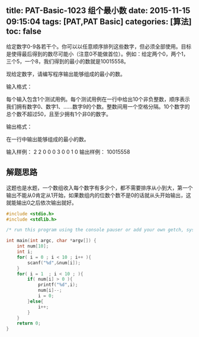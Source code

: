 title: PAT-Basic-1023 组个最小数
date: 2015-11-15 09:15:04
tags: [PAT,PAT Basic]
categories: [算法]
toc: false
---
给定数字0-9各若干个。你可以以任意顺序排列这些数字，但必须全部使用。目标是使得最后得到的数尽可能小（注意0不能做首位）。例如：给定两个0，两个1，三个5，一个8，我们得到的最小的数就是10015558。

现给定数字，请编写程序输出能够组成的最小的数。

输入格式：

每个输入包含1个测试用例。每个测试用例在一行中给出10个非负整数，顺序表示我们拥有数字0、数字1、……数字9的个数。整数间用一个空格分隔。10个数字的总个数不超过50，且至少拥有1个非0的数字。

输出格式：

在一行中输出能够组成的最小的数。

输入样例：
2 2 0 0 0 3 0 0 1 0
输出样例：
10015558
## 解题思路

这题也是水题，一个数组收入每个数字有多少个，都不需要排序从小到大，第一个输出不能从0肯定从1开始，如果数组内的位数个数不是0的话就从头开始输出，这就能输出0之后依次输出就好。
```c
#include <stdio.h>
#include <stdlib.h>

/* run this program using the console pauser or add your own getch, system("pause") or input loop */

int main(int argc, char *argv[]) {
    int num[10];
    int i;
    for( i = 0 ; i < 10 ; i++ ){
        scanf("%d",&num[i]);
    } 
    for( i = 1  ; i < 10 ; ){
        if( num[i] > 0 ){
            printf("%d",i);
            num[i]--;
            i = 0;
        }else{
            i++;
        }
    }
    return 0;
}
```
